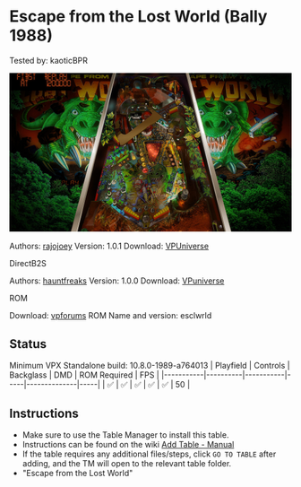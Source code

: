 # Escape from the Lost World (Bally 1988)
Tested by: kaoticBPR

![Table Preview](../../images/vpx-escapefromthelostworld.jpg)

Authors: [rajojoey](https://vpuniverse.com/profile/9989-rajojoey/)
Version: 1.0.1
Download: [VPUniverse](https://vpuniverse.com/files/file/10590-escape-from-the-lost-world-bally-1988vr-room/)

DirectB2S

Authors: [hauntfreaks](https://vpuniverse.com/profile/5216-hauntfreaks/)
Version: 1.0.0
Download: [VPuniverse](https://vpuniverse.com/files/file/14352-escape-from-the-lost-world-bally-1987-b2s/)

ROM

Download: [vpforums](http://www.vpforums.org/index.php?app=downloads&showfile=719)
ROM Name and version: esclwrld

## Status 

Minimum VPX Standalone build: 10.8.0-1989-a764013
| Playfield | Controls | Backglass | DMD | ROM Required | FPS | 
|-----------|----------|-----------|-----|--------------|-----|
| :white_check_mark: | :white_check_mark: | :white_check_mark: | :white_check_mark: | :white_check_mark: | 50 |

## Instructions

- Make sure to use the Table Manager to install this table.
- Instructions can be found on the wiki [Add Table - Manual](https://github.com/LegendsUnchained/vpx-standalone-alp4k/wiki/%5B04%5D-%F0%9F%A7%A1-TM-%E2%80%90-Other-Features#add-table---manual)
- If the table requires any additional files/steps, click `GO TO TABLE` after adding, and the TM will open to the relevant table folder.
- "Escape from the Lost World"

